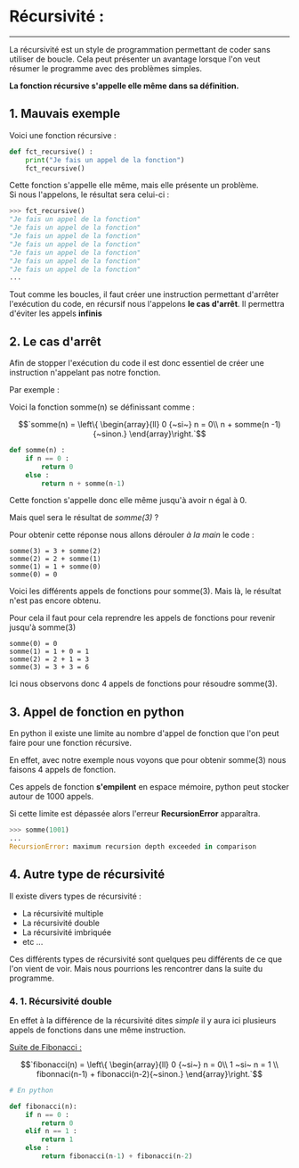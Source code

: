 # Récursivité :

------

La récursivité est un style de programmation permettant de coder sans utiliser de boucle. Cela peut présenter un avantage lorsque l'on veut résumer le programme avec des problèmes simples.

**La fonction récursive s'appelle elle même dans sa définition.**

## 1. Mauvais exemple

Voici une fonction récursive :

```python
def fct_recursive() :
    print("Je fais un appel de la fonction")
    fct_recursive()
```

Cette fonction s'appelle elle même, mais elle présente un problème.<br> Si nous l'appelons, le résultat sera celui-ci : 

```python
>>> fct_recursive()
"Je fais un appel de la fonction"
"Je fais un appel de la fonction"
"Je fais un appel de la fonction"
"Je fais un appel de la fonction"
"Je fais un appel de la fonction"
"Je fais un appel de la fonction"
"Je fais un appel de la fonction"
...
```

Tout comme les boucles, il faut créer une instruction permettant d'arrêter l'exécution du code, en récursif nous l'appelons **le cas d'arrêt**. Il permettra d'éviter les appels **infinis**

## 2. Le cas d'arrêt 

Afin de stopper l'exécution du code il est donc essentiel de créer une instruction n'appelant pas notre fonction.

Par exemple : 

Voici la fonction somme(n) se définissant comme :

$$`somme(n) = \left\{ \begin{array}{ll}     0 {~si~} n = 0\\     n + somme(n -1){~sinon.} \end{array}\right.`$$

```python
def somme(n) :
    if n == 0 :
        return 0
    else :
        return n + somme(n-1)
```

Cette fonction s'appelle donc elle même jusqu'à avoir n égal à 0. 

Mais quel sera le résultat de *somme(3)* ? 

Pour obtenir cette réponse nous allons dérouler *à la main* le code : 

```
somme(3) = 3 + somme(2)
somme(2) = 2 + somme(1)
somme(1) = 1 + somme(0)
somme(0) = 0
```

Voici les différents appels de fonctions pour somme(3). Mais là, le résultat n'est pas encore obtenu.

Pour cela il faut pour cela reprendre les appels de fonctions pour revenir jusqu'à somme(3)

```
somme(0) = 0
somme(1) = 1 + 0 = 1 
somme(2) = 2 + 1 = 3
somme(3) = 3 + 3 = 6
```

Ici nous observons donc 4 appels de fonctions pour résoudre somme(3).

## 3. Appel de fonction en python 

En python il existe une limite au nombre d'appel de fonction que l'on peut faire pour une fonction récursive.

En effet, avec notre exemple nous voyons que pour obtenir somme(3) nous faisons 4 appels de fonction.

Ces appels de fonction **s'empilent** en espace mémoire, python peut stocker autour de 1000 appels.

Si cette limite est dépassée alors l'erreur **RecursionError** apparaîtra.

```python
>>> somme(1001)
...
RecursionError: maximum recursion depth exceeded in comparison
```

 ## 4. Autre type de récursivité  

Il existe divers types de récursivité : 

- La récursivité multiple
- La récursivité double
- La récursivité imbriquée
- etc ...

Ces différents types de récursivité sont quelques peu différents de ce que l'on vient de voir. Mais nous pourrions les rencontrer dans la suite du programme. 

### 4. 1. Récursivité double 

En effet à la différence de la récursivité dites *simple* il y aura ici plusieurs appels de fonctions dans une même instruction. 

<u>Suite de Fibonacci :</u>

$$`fibonacci(n) = \left\{ \begin{array}{ll}     0 {~si~} n = 0\\ 1 ~si~ n = 1 \\    fibonnaci(n-1) + fibonacci(n-2){~sinon.} \end{array}\right.`$$

```python
# En python

def fibonacci(n):
	if n == 0 : 
        return 0
    elif n == 1 :
        return 1
    else : 
        return fibonacci(n-1) + fibonacci(n-2)
```
